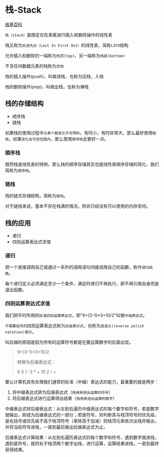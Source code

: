 # 栈-Stack

[维基百科](https://zh.wikipedia.org/wiki/堆栈)

`栈（stack）`是限定仅在表尾进行插入和删除操作的线性表

栈又称为`后进先出（Last In First Out）`的线性表，简称`LIFO`结构

允许插入和删除的一端称为`栈顶(top)`，另一端称为`栈底(bottom)`

不含任何数据元素的栈称为`空栈`

栈的插入操作(push)，叫做进栈，也称为压栈，入栈

栈的删除操作(pop)，叫做出栈，也称为弹栈

## 栈的存储结构

* 顺序栈
* 链栈

如果栈的使用过程中`元素个数变化不可预料`，有时小，有时非常大，那么最好使用`链栈`，如果`变化在可控范围内`，那么使用`顺序栈`会更好一点。

### 顺序栈

既然栈是线性表的特例，那么栈的顺序存储其实也是线性表顺序存储的简化，我们简称为`顺序栈`。

### 链栈

栈的链式存储结构，简称为`链栈`。

对于链栈来说，基本不存在栈满的情况，除非已经没有可以使用的内存空间。

## 栈的应用

* 递归
* 四则运算表达式求值

### 递归

把一个直接调用自己或通过一系列的调用语句间接调用自己的函数，称作`递归函数`。

每个递归定义必须满足至少一个条件，满足时递归不再执行，即不再引用自身而是退出函数。

### 四则运算表达式求值

我们把平时所用的`标准四则运算表达式`，即"9+(3-1)*3+10/2"叫做`中缀表达式`。

`不需要括号的`四则运算表达式称为`后缀表示式`，也称为`逆波兰(reverse polish natation)表示`。

叫后缀的原因是因为所有的运算符号都是在要运算数字的后面出现。

>9+(3-1)*3+10/2
>
>转换为后缀表达式：
>
>9 3 1 -3 * + 10 2 / +

要让计算机具有处理我们通常的标准（中缀）表达式的能力，最重要的就是两步：

1. 将中缀表达式转为后缀表达式（`栈用来进出运算的符号`）
2. 将后缀表达式进行运算得出结果（`栈用来进出运算的数字`）

中缀表达式转后缀表达式：从左到右遍历中缀表达式的每个数字和符号，若是数字就输出，即成为后缀表达式的一部分；若是符号，则判断其与栈顶符号的优先级，是右括号或优先级不高于栈顶符号（乘除高于加减）则栈顶元素依次出栈并输出，并将当前符号进栈，一直到最后输出后缀表达式为止。

后缀表达式计算结果：从左到右遍历表达式的每个数字和符号，遇到数字就进栈，遇到是符号，就将处于栈顶两个数字出栈，进行运算，运算结果进栈，一直到最终获得结果。

